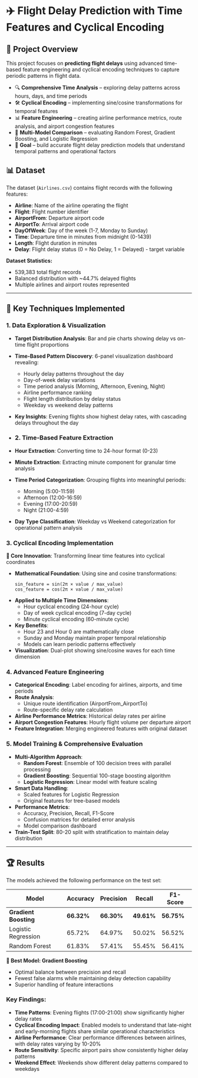 # ✈️ Flight Delay Prediction with Time Features and Cyclical Encoding

## 📌 Project Overview
This project focuses on **predicting flight delays** using advanced time-based feature engineering and cyclical encoding techniques to capture periodic patterns in flight data.

- 🔍 **Comprehensive Time Analysis** – exploring delay patterns across hours, days, and time periods
- 🛠 **Cyclical Encoding** – implementing sine/cosine transformations for temporal features
- 📊 **Feature Engineering** – creating airline performance metrics, route analysis, and airport congestion features
- 🤖 **Multi-Model Comparison** – evaluating Random Forest, Gradient Boosting, and Logistic Regression
- 🎯 **Goal** – build accurate flight delay prediction models that understand temporal patterns and operational factors

## 📊 Dataset

The dataset (`Airlines.csv`) contains flight records with the following features:

- **Airline**: Name of the airline operating the flight
- **Flight**: Flight number identifier
- **AirportFrom**: Departure airport code
- **AirportTo**: Arrival airport code  
- **DayOfWeek**: Day of the week (1-7, Monday to Sunday)
- **Time**: Departure time in minutes from midnight (0-1439)
- **Length**: Flight duration in minutes
- **Delay**: Flight delay status (0 = No Delay, 1 = Delayed) - target variable

**Dataset Statistics:**
- 539,383 total flight records
- Balanced distribution with ~44.7% delayed flights
- Multiple airlines and airport routes represented

---

## 🔧 Key Techniques Implemented

### 1. Data Exploration & Visualization

- **Target Distribution Analysis**: Bar and pie charts showing delay vs on-time flight proportions
- **Time-Based Pattern Discovery**: 6-panel visualization dashboard revealing:
  - Hourly delay patterns throughout the day
  - Day-of-week delay variations  
  - Time period analysis (Morning, Afternoon, Evening, Night)
  - Airline performance ranking
  - Flight length distribution by delay status
  - Weekday vs weekend delay patterns
- **Key Insights**: Evening flights show highest delay rates, with cascading delays throughout the day

- ### 2. Time-Based Feature Extraction

- **Hour Extraction**: Converting time to 24-hour format (0-23)
- **Minute Extraction**: Extracting minute component for granular time analysis
- **Time Period Categorization**: Grouping flights into meaningful periods:
  - Morning (5:00-11:59)
  - Afternoon (12:00-16:59) 
  - Evening (17:00-20:59)
  - Night (21:00-4:59)
- **Day Type Classification**: Weekday vs Weekend categorization for operational pattern analysis

### 3. Cyclical Encoding Implementation

**🌟 Core Innovation**: Transforming linear time features into cyclical coordinates

- **Mathematical Foundation**: Using sine and cosine transformations:
  ```
  sin_feature = sin(2π × value / max_value)
  cos_feature = cos(2π × value / max_value)
  ```
- **Applied to Multiple Time Dimensions**:
  - Hour cyclical encoding (24-hour cycle)
  - Day of week cyclical encoding (7-day cycle)
  - Minute cyclical encoding (60-minute cycle)
- **Key Benefits**:
  - Hour 23 and Hour 0 are mathematically close
  - Sunday and Monday maintain proper temporal relationship
  - Models can learn periodic patterns effectively
- **Visualization**: Dual-plot showing sine/cosine waves for each time dimension

### 4. Advanced Feature Engineering

- **Categorical Encoding**: Label encoding for airlines, airports, and time periods
- **Route Analysis**: 
  - Unique route identification (AirportFrom_AirportTo)
  - Route-specific delay rate calculation
- **Airline Performance Metrics**: Historical delay rates per airline
- **Airport Congestion Features**: Hourly flight volume per departure airport
- **Feature Integration**: Merging engineered features with original dataset

### 5. Model Training & Comprehensive Evaluation

- **Multi-Algorithm Approach**:
  - **Random Forest**: Ensemble of 100 decision trees with parallel processing
  - **Gradient Boosting**: Sequential 100-stage boosting algorithm
  - **Logistic Regression**: Linear model with feature scaling
- **Smart Data Handling**: 
  - Scaled features for Logistic Regression
  - Original features for tree-based models
- **Performance Metrics**:
  - Accuracy, Precision, Recall, F1-Score
  - Confusion matrices for detailed error analysis
  - Model comparison dashboard
- **Train-Test Split**: 80-20 split with stratification to maintain delay distribution

---

## 🏆 Results

The models achieved the following performance on the test set:

| Model | Accuracy | Precision | Recall | F1-Score |
|-------|----------|-----------|---------|----------|
| **Gradient Boosting** | **66.32%** | **66.30%** | **49.61%** | **56.75%** |
| Logistic Regression | 65.72% | 64.97% | 50.02% | 56.52% |
| Random Forest | 61.83% | 57.41% | 55.45% | 56.41% |


**🥇 Best Model: Gradient Boosting**
- Optimal balance between precision and recall
- Fewest false alarms while maintaining delay detection capability
- Superior handling of feature interactions

### Key Findings:

- **Time Patterns**: Evening flights (17:00-21:00) show significantly higher delay rates
- **Cyclical Encoding Impact**: Enabled models to understand that late-night and early-morning flights share similar operational characteristics
- **Airline Performance**: Clear performance differences between airlines, with delay rates varying by 10-20%
- **Route Sensitivity**: Specific airport pairs show consistently higher delay patterns
- **Weekend Effect**: Weekends show different delay patterns compared to weekdays
